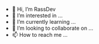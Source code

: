 - 👋 Hi, I’m RassDev
- 👀 I’m interested in ...
- 🌱 I’m currently learning ...
- 💞️ I’m looking to collaborate on ...
- 📫 How to reach me ...

<!---
Androroo/Androroo is a ✨ special ✨ repository because its `README.md` (this file) appears on your GitHub profile.
You can click the Preview link to take a look at your changes.
--->
